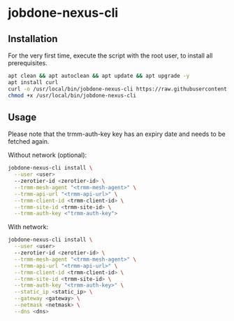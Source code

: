 # jobdone-nexus-cli

## Installation

For the very first time, execute the script with the root user, to install all prerequisites.

```bash
apt clean && apt autoclean && apt update && apt upgrade -y
apt install curl
curl -o /usr/local/bin/jobdone-nexus-cli https://raw.githubusercontent.com/jobdone-official/jobdone-nexus-cli/main/jobdone-nexus-cli
chmod +x /usr/local/bin/jobdone-nexus-cli
```

## Usage

Please note that the trmm-auth-key key has an expiry date and needs to be fetched again.

Without network (optional):

```bash
jobdone-nexus-cli install \
  --user <user>
  --zerotier-id <zerotier-id> \
  --trmm-mesh-agent "<trmm-mesh-agent>" \
  --trmm-api-url "<trmm-api-url>" \
  --trmm-client-id <trmm-client-id> \
  --trmm-site-id <trmm-site-id> \
  --trmm-auth-key <"trmm-auth-key">
```

With network:

```bash
jobdone-nexus-cli install \
  --user <user>
  --zerotier-id <zerotier-id> \
  --trmm-mesh-agent "<trmm-mesh-agent>" \
  --trmm-api-url "<trmm-api-url>" \
  --trmm-client-id <trmm-client-id> \
  --trmm-site-id <trmm-site-id> \
  --trmm-auth-key "<trmm-auth-key>" \
  --static_ip <static_ip> \
  --gateway <gateway> \
  --netmask <netmask> \
  --dns <dns>
```

